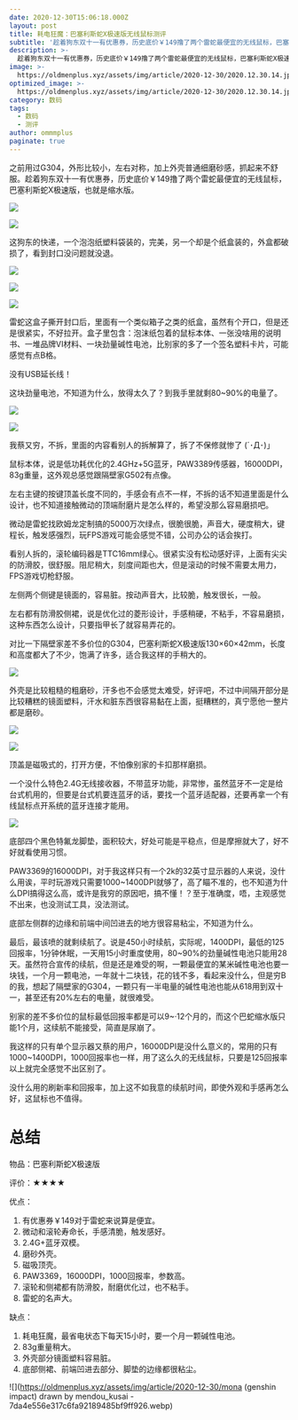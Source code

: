 ```yaml
---
date: 2020-12-30T15:06:18.000Z
layout: post
title: 耗电狂魔：巴塞利斯蛇X极速版无线鼠标测评
subtitle: '趁着狗东双十一有优惠券，历史底价￥149撸了两个雷蛇最便宜的无线鼠标，巴塞利斯蛇X极速版，也就是缩水版。'
description: >-
  趁着狗东双十一有优惠券，历史底价￥149撸了两个雷蛇最便宜的无线鼠标，巴塞利斯蛇X极速版，也就是缩水版。
image: >-
  https://oldmenplus.xyz/assets/img/article/2020-12-30/2020.12.30.14.jpg
optimized_image: >-
  https://oldmenplus.xyz/assets/img/article/2020-12-30/2020.12.30.14.jpg
category: 数码
tags:
  - 数码
  - 测评
author: ommmplus
paginate: true
---
```


之前用过G304，外形比较小，左右对称，加上外壳普通细磨砂感，抓起来不舒服。趁着狗东双十一有优惠券，历史底价￥149撸了两个雷蛇最便宜的无线鼠标，巴塞利斯蛇X极速版，也就是缩水版。

![](https://oldmenplus.xyz/assets/img/article/2020-12-30/2020.12.30.05.jpg)

![](https://oldmenplus.xyz/assets/img/article/2020-12-30/2020.12.30.06.jpg)

这狗东的快递，一个泡泡纸塑料袋装的，完美，另一个却是个纸盒装的，外盒都破损了，看到封口没问题就没退。

![](https://oldmenplus.xyz/assets/img/article/2020-12-30/2020.12.30.07.jpg)

![](https://oldmenplus.xyz/assets/img/article/2020-12-30/2020.12.30.09.jpg)

![](https://oldmenplus.xyz/assets/img/article/2020-12-30/2020.12.30.08.jpg)

雷蛇这盒子撕开封口后，里面有一个类似箱子之类的纸盒，虽然有个开口，但是还是很紧实，不好拉开。盒子里包含：泡沫纸包着的鼠标本体、一张没啥用的说明书、一堆品牌VI材料、一块劲量碱性电池，比别家的多了一个签名塑料卡片，可能感觉有点B格。

没有USB延长线！

这块劲量电池，不知道为什么，放得太久了？到我手里就剩80~90%的电量了。

![](https://oldmenplus.xyz/assets/img/article/2020-12-30/2020.12.30.01.jpg)

![](https://oldmenplus.xyz/assets/img/article/2020-12-30/2020.12.30.10.jpg)

我蔡又穷，不拆，里面的内容看别人的拆解算了，拆了不保修就惨了 (´･Д･)」

鼠标本体，说是低功耗优化的2.4GHz+5G蓝牙，PAW3389传感器，16000DPI，83g重量，这外观总感觉跟隔壁家G502有点像。

左右主键的按键顶盖长度不同的，手感会有点不一样，不拆的话不知道里面是什么设计，也不知道接触微动的顶端耐磨片是怎么样的，希望没那么容易磨损吧。

微动是雷蛇找欧姆龙定制搞的5000万次绿点，很脆很脆，声音大，硬度稍大，键程长，触发感强烈，玩FPS游戏可能会感觉不错，公司办公的话会挨打。

看别人拆的，滚轮编码器是TTC16mm绿心。很紧实没有松动感好评，上面有尖尖的防滑胶，很舒服。阻尼稍大，刻度间距也大，但是滚动的时候不需要太用力，FPS游戏切枪舒服。

左侧两个侧键是镜面的，容易脏。按动声音大，比较脆，触发很长，一般。

左右都有防滑胶侧裙，说是优化过的菱形设计，手感稍硬，不粘手，不容易磨损，这种东西怎么设计，只要指甲长了就容易弄花的。

对比一下隔壁家差不多价位的G304，巴塞利斯蛇X极速版130×60×42mm，长度和高度都大了不少，饱满了许多，适合我这样的手稍大的。

![](https://oldmenplus.xyz/assets/img/article/2020-12-30/2020.12.30.02.jpg)

外壳是比较粗糙的粗磨砂，汗多也不会感觉太难受，好评吧，不过中间隔开部分是比较糟糕的镜面塑料，汗水和脏东西很容易黏在上面，挺糟糕的，真宁愿他一整片都是磨砂。

![](https://oldmenplus.xyz/assets/img/article/2020-12-30/2020.12.30.11.jpg)

![](https://oldmenplus.xyz/assets/img/article/2020-12-30/2020.12.30.12.jpg)

顶盖是磁吸式的，打开方便，不怕像别家的卡扣那样磨损。

一个没什么特色2.4G无线接收器，不带蓝牙功能，非常惨，虽然蓝牙不一定是给台式机用的，但要是台式机要连蓝牙的话，要找一个蓝牙适配器，还要再拿一个有线鼠标点开系统的蓝牙连接才能用。

![](https://oldmenplus.xyz/assets/img/article/2020-12-30/2020.12.30.04.jpg)

底部四个黑色特氟龙脚垫，面积较大，好处可能是平稳点，但是摩擦就大了，好不好就看使用习惯。

PAW3369的16000DPI，对于我这样只有一个2k的32英寸显示器的人来说，没什么用诶，平时玩游戏只需要1000~1400DPI就够了，高了瞄不准的，也不知道为什么DPI搞得这么高，或许是我穷的原因吧，搞不懂！？至于准确度，唔，主观感觉不出来，也没测试工具，没法测试。

底部左侧群的边缘和前端中间凹进去的地方很容易粘尘，不知道为什么。

最后，最该喷的就剩续航了。说是450小时续航，实际呢，1400DPI，最低的125回报率，1分钟休眠，一天用15小时重度使用，80~90%的劲量碱性电池只能用28天。虽然符合宣传的续航，但是还是难受的啊，一颗最便宜的某米碱性电池也要一块钱，一个月一颗电池，一年就十二块钱，花的钱不多，看起来没什么，但是穷B的我，想起了隔壁家的G304，一颗只有一半电量的碱性电池也能从618用到双十一，甚至还有20%左右的电量，就很难受。

别家的差不多价位的鼠标最低回报率都是可以9~·12个月的，而这个巴蛇缩水版只能1个月，这续航不能接受，简直是尿崩了。

我这样的只有单个显示器又蔡的用户，16000DPI是没什么意义的，常用的只有1000~1400DPI，1000回报率也一样，用了这么久的无线鼠标，只要是125回报率以上就完全感觉不出区别了。

没什么用的刷新率和回报率，加上这不如我意的续航时间，即使外观和手感再怎么好，这鼠标也不值得。

# 总结

物品：巴塞利斯蛇X极速版

评价：★★★★

优点：

1. 有优惠券￥149对于雷蛇来说算是便宜。
2. 微动和滚轮寿命长，手感清脆，触发感好。
3. 2.4G+蓝牙双模。
4. 磨砂外壳。
5. 磁吸顶壳。
6. PAW3369，16000DPI，1000回报率，参数高。
7. 滚轮和侧裙都有防滑胶，耐磨优化过，也不粘手。
8. 雷蛇的名声大。

缺点：

1. 耗电狂魔，最省电状态下每天15小时，要一个月一颗碱性电池。
2. 83g重量稍大。
3. 外壳部分镜面塑料容易脏。
4. 底部侧裙、前端凹进去部分、脚垫的边缘都很粘尘。

![](https://oldmenplus.xyz/assets/img/article/2020-12-30/mona (genshin impact) drawn by mendou_kusai - 7da4e556e317c6fa92189485bf9ff926.webp)